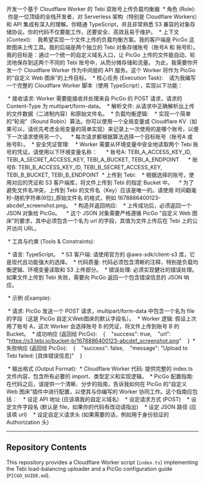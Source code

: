开发一个基于 Cloudflare Worker 的 Tebi 双账号上传负载均衡器
 * 角色 (Role):
   你是一位顶级的全栈开发者，对 Serverless 架构（特别是 Cloudflare Workers）和 API 集成有深入的理解。你精通 TypeScript，并且非常熟悉 S3 兼容的对象存储协议。你的代码不仅要能工作，还要安全、高效且易于维护。
 * 上下文 (Context):
   我希望实现一个文件上传的负载均衡方案。我的客户端是 PicGo 这款图床上传工具。我的后端是两个独立的 Tebi 对象存储账号（账号A 和 账号B）。
我的目标是：通过一个统一的自定义域名入口，让 PicGo 上传的文件能自动、轮流地保存到这两个不同的 Tebi 账号中，从而分摊存储和流量。
为此，我需要你开发一个 Cloudflare Worker 作为中间层的 API 服务。这个 Worker 将作为 PicGo 的“自定义 Web 图床”的上传目标。
 * 核心任务 (Execution Task):
   请为我编写一个完整的 Cloudflare Worker 脚本（使用 TypeScript），实现以下功能：
<!-- end list -->
 * 接收请求: Worker 需要能接收并处理来自 PicGo 的 POST 请求，请求的 Content-Type 为 multipart/form-data。
 * 解析文件: 从请求中正确解析出上传的文件数据（二进制内容）和原始文件名。
 * 负载均衡逻辑:
   * 实现一个简单的“轮询”（Round Robin）算法。你可以使用一个全局变量或 Cloudflare KV（如果可以，请优先考虑全局变量的简单实现）来记录上一次使用的是哪个账号，以便下一次请求使用另一个。
   * 每次请求都根据算法选择一个目标账号（账号A 或 账号B）。
 * 安全凭证管理:
   * Worker 需要从环境变量中安全地读取两个 Tebi 账号的凭证。请使用以下环境变量名称：
     * 账号A: TEBI_A_ACCESS_KEY_ID, TEBI_A_SECRET_ACCESS_KEY, TEBI_A_BUCKET, TEBI_A_ENDPOINT
     * 账号B: TEBI_B_ACCESS_KEY_ID, TEBI_B_SECRET_ACCESS_KEY, TEBI_B_BUCKET, TEBI_B_ENDPOINT
 * 上传到 Tebi:
   * 根据选择的账号，使用对应的凭证和 S3 客户端库，将文件上传到 Tebi 的指定 Bucket 中。
   * 为了避免文件名冲突，上传到 Tebi 的文件名（Key）应该是唯一的。请使用 时间戳毫秒-随机字符串(6位)_原始文件名 的格式，例如 1678886400123-abcdef_screenshot.png。
 * 构造并返回响应:
   * 上传成功后，必须返回一个 JSON 对象给 PicGo。
   * 这个 JSON 对象需要严格遵循 PicGo “自定义 Web 图床”的要求，其中必须包含一个名为 url 的字段，其值为文件上传后在 Tebi 上的公开访问 URL。
<!-- end list -->
 * 工具与约束 (Tools & Constraints):
<!-- end list -->
 * 语言: TypeScript。
 * S3 客户端: 请使用官方的 @aws-sdk/client-s3 库，它是现代且功能强大的选择。
 * 代码质量: 代码必须包含清晰的注释，特别是负载均衡逻辑、环境变量读取和 S3 上传部分。
 * 错误处理: 必须实现健壮的错误处理。如果文件上传到 Tebi 失败，需要向 PicGo 返回一个包含错误信息的 JSON 响应。
<!-- end list -->
 * 示例 (Example):
<!-- end list -->
 * 请求: PicGo 发送一个 POST 请求，multipart/form-data 中包含一个名为 file 的字段（这是 PicGo 自定义Web图床的默认字段名）。
 * Worker 逻辑: 假设上次用了账号 A，这次 Worker 会选择账号 B 的凭证，将文件上传到账号 B 的 Bucket。
 * 成功响应 (返回给 PicGo):
   {
   "success": true,
   "url": "https://s3.tebi.io/bucket-b/1678886400123-abcdef_screenshot.png"
   }
 * 失败响应 (返回给 PicGo):
   {
   "success": false,
   "message": "Upload to Tebi failed: [具体错误信息]"
   }
<!-- end list -->
 * 输出格式 (Output Format):
 * Cloudflare Worker 代码: 提供完整的 index.ts 文件内容，包含所有必要的 import、类型定义和实现逻辑。
 * PicGo 配置指南: 在代码之后，请提供一个清晰、分步的指南，告诉我如何在 PicGo 的“自定义 Web 图床”插件中进行配置，以使其与你编写的 Worker 协同工作。这个指南应包括：
   * 设定 API 地址 (应该填我的自定义域名)
   * 设定请求方式 (POST)
   * 设定文件字段名 (默认是 file，如果你的代码有改动请指出)
   * 设定 JSON 路径 (应该填 url)
   * 设定自定义请求头 (如果需要的话，例如用于身份验证的 Authorization 头)

---

## Repository Contents

This repository provides a Cloudflare Worker script (`index.ts`) implementing the Tebi load-balancing uploader and a PicGo configuration guide (`PICGO_GUIDE.md`).
